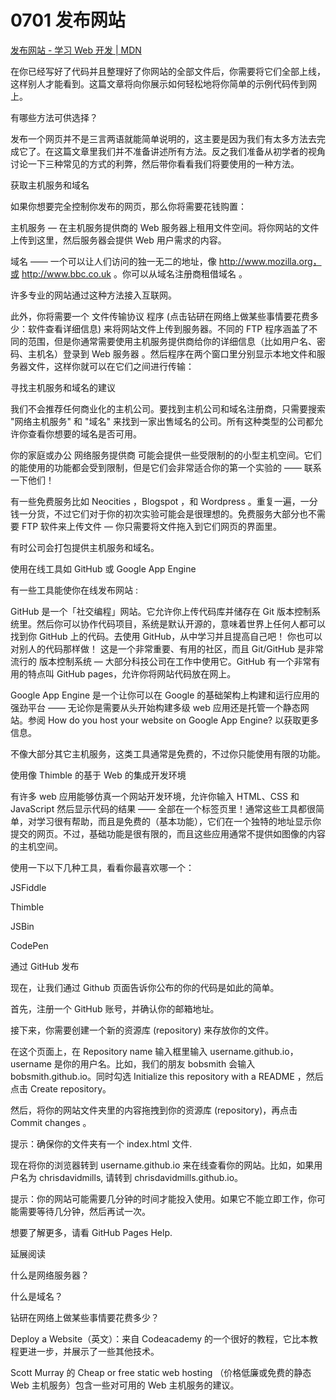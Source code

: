 # 0701 发布网站

[发布网站 - 学习 Web 开发 | MDN](https://developer.mozilla.org/zh-CN/docs/Learn/Getting_started_with_the_web/Publishing_your_website)

在你已经写好了代码并且整理好了你网站的全部文件后，你需要将它们全部上线，这样别人才能看到。这篇文章将向你展示如何轻松地将你简单的示例代码传到网上。

有哪些方法可供选择？

发布一个网页并不是三言两语就能简单说明的，这主要是因为我们有太多方法去完成它了。在这篇文章里我们并不准备讲述所有方法。反之我们准备从初学者的视角讨论一下三种常见的方式的利弊，然后带你看看我们将要使用的一种方法。

获取主机服务和域名

如果你想要完全控制你发布的网页，那么你将需要花钱购置：

主机服务 — 在主机服务提供商的 Web 服务器上租用文件空间。将你网站的文件上传到这里，然后服务器会提供 Web 用户需求的内容。

域名 —— 一个可以让人们访问的独一无二的地址，像 http://www.mozilla.org，或 http://www.bbc.co.uk 。你可以从域名注册商租借域名 。

许多专业的网站通过这种方法接入互联网。

此外，你将需要一个 文件传输协议 程序 (点击钻研在网络上做某些事情要花费多少：软件查看详细信息) 来将网站文件上传到服务器。不同的 FTP 程序涵盖了不同的范围，但是你通常需要使用主机服务提供商给你的详细信息（比如用户名、密码、主机名）登录到 Web 服务器 。然后程序在两个窗口里分别显示本地文件和服务器文件，这样你就可以在它们之间进行传输：

寻找主机服务和域名的建议

我们不会推荐任何商业化的主机公司。要找到主机公司和域名注册商，只需要搜索 "网络主机服务" 和 "域名" 来找到一家出售域名的公司。所有这种类型的公司都允许你查看你想要的域名是否可用。

你的家庭或办公 网络服务提供商 可能会提供一些受限制的的小型主机空间。它们的能使用的功能都会受到限制，但是它们会非常适合你的第一个实验的 —— 联系一下他们！

有一些免费服务比如 Neocities ，Blogspot ，和 Wordpress 。重复一遍，一分钱一分货，不过它们对于你的初次实验可能会是很理想的。免费服务大部分也不需要 FTP 软件来上传文件 — 你只需要将文件拖入到它们网页的界面里。

有时公司会打包提供主机服务和域名。

使用在线工具如 GitHub 或 Google App Engine

有一些工具能使你在线发布网站 :

GitHub 是一个「社交编程」网站。它允许你上传代码库并储存在 Git 版本控制系统里。然后你可以协作代码项目，系统是默认开源的，意味着世界上任何人都可以找到你 GitHub 上的代码。去使用 GitHub，从中学习并且提高自己吧！ 你也可以对别人的代码那样做！ 这是一个非常重要、有用的社区，而且 Git/GitHub 是非常流行的 版本控制系统 — 大部分科技公司在工作中使用它。GitHub 有一个非常有用的特点叫 GitHub pages，允许你将网站代码放在网上。

Google App Engine 是一个让你可以在 Google 的基础架构上构建和运行应用的强劲平台 —— 无论你是需要从头开始构建多级 web 应用还是托管一个静态网站。参阅 How do you host your website on Google App Engine? 以获取更多信息。

不像大部分其它主机服务，这类工具通常是免费的，不过你只能使用有限的功能。

使用像 Thimble 的基于 Web 的集成开发环境

有许多 web 应用能够仿真一个网站开发环境，允许你输入 HTML、CSS 和 JavaScript 然后显示代码的结果 —— 全部在一个标签页里！通常这些工具都很简单，对学习很有帮助，而且是免费的（基本功能），它们在一个独特的地址显示你提交的网页。不过，基础功能是很有限的，而且这些应用通常不提供如图像的内容的主机空间。

使用一下以下几种工具，看看你最喜欢哪一个：

JSFiddle


Thimble


JSBin


CodePen


通过 GitHub 发布

现在，让我们通过 Github 页面告诉你公布的你的代码是如此的简单。

首先，注册一个 GitHub 账号，并确认你的邮箱地址。

接下来，你需要创建一个新的资源库 (repository) 来存放你的文件。

在这个页面上，在 Repository name 输入框里输入  username.github.io，username 是你的用户名。比如，我们的朋友 bobsmith 会输入  bobsmith.github.io。同时勾选  Initialize this repository with a README ，然后点击 Create repository。

然后，将你的网站文件夹里的内容拖拽到你的资源库 (repository)，再点击 Commit changes 。

提示：确保你的文件夹有一个 index.html 文件.

现在将你的浏览器转到 username.github.io 来在线查看你的网站。比如，如果用户名为 chrisdavidmills, 请转到 chrisdavidmills.github.io。

提示：你的网站可能需要几分钟的时间才能投入使用。如果它不能立即工作，你可能需要等待几分钟，然后再试一次。

想要了解更多，请看 GitHub Pages Help.

延展阅读

什么是网络服务器？

什么是域名？

钻研在网络上做某些事情要花费多少？

Deploy a Website（英文）：来自 Codeacademy 的一个很好的教程，它比本教程更进一步，并展示了一些其他技术。

Scott Murray 的 Cheap or free static web hosting （价格低廉或免费的静态 Web 主机服务）包含一些对可用的 Web 主机服务的建议。

